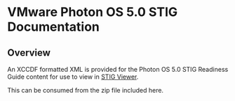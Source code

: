 # VMware Photon OS 5.0 STIG Documentation

## Overview
An XCCDF formatted XML is provided for the Photon OS 5.0 STIG Readiness Guide content for use to view in [STIG Viewer](https://public.cyber.mil/stigs/stig-viewing-tools/).  

This can be consumed from the zip file included here.
